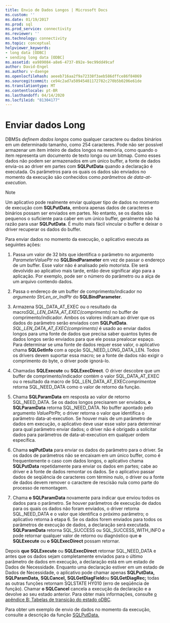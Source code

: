 ```yaml
---
title: Envio de Dados Longos | Microsoft Docs
ms.custom: ''
ms.date: 01/19/2017
ms.prod: sql
ms.prod_service: connectivity
ms.reviewer: ''
ms.technology: connectivity
ms.topic: conceptual
helpviewer_keywords:
- long data [ODBC]
- sending long data [ODBC]
ms.assetid: ea989084-a8e6-4737-892e-9ec99dd49caf
author: David-Engel
ms.author: v-daenge
ms.openlocfilehash: aeeeb716aa2f9a72338f3aeb586dffce86f84069
ms.sourcegitcommit: ce94c2ad7a50945481172782c270b5b0206e61de
ms.translationtype: MT
ms.contentlocale: pt-BR
ms.lasthandoff: 04/14/2020
ms.locfileid: "81304177"
---
```

# <a name="sending-long-data"></a>Enviar dados Long
DBMSs *definem dados longos* como qualquer caractere ou dados binários em um determinado tamanho, como 254 caracteres. Pode não ser possível armazenar um item inteiro de dados longos na memória, como quando o item representa um documento de texto longo ou um bitmap. Como esses dados não podem ser armazenados em um único buffer, a fonte de dados envia-os ao driver em partes com **SQLPutData** quando a declaração é executada. Os parâmetros para os quais os dados são enviados no momento da execução são conhecidos como *parâmetros de data-at-execution*.  
  
> [!NOTE]  
>  Um aplicativo pode realmente enviar qualquer tipo de dados no momento de execução com **SQLPutData**, embora apenas dados de caracteres e binários possam ser enviados em partes. No entanto, se os dados são pequenos o suficiente para caber em um único buffer, geralmente não há razão para usar **SQLPutData**. É muito mais fácil vincular o buffer e deixar o driver recuperar os dados do buffer.  
  
 Para enviar dados no momento da execução, o aplicativo executa as seguintes ações:  
  
1.  Passa um valor de 32 bits que identifica o parâmetro no argumento *ParameterValuePtr* no **SQLBindParameter** em vez de passar o endereço de um buffer. Esse valor não é analisado pelo motorista. Ele será devolvido ao aplicativo mais tarde, então deve significar algo para a aplicação. Por exemplo, pode ser o número do parâmetro ou a alça de um arquivo contendo dados.  
  
2.  Passa o endereço de um buffer de comprimento/indicador no *argumento StrLen_or_IndPtr* do **SQLBindParameter**.  
  
3.  Armazena SQL_DATA_AT_EXEC ou o resultado da macro*SQL_LEN_DATA_AT_EXEC(comprimento)* no buffer de comprimento/indicador. Ambos os valores indicam ao driver que os dados do parâmetro serão enviados com **SQLPutData**. *SQL_LEN_DATA_AT_EXEC(comprimento)* é usado ao enviar dados longos para uma fonte de dados que precisa saber quantos bytes de dados longos serão enviados para que ele possa prealocar espaço. Para determinar se uma fonte de dados requer esse valor, o aplicativo chama **SQLGetInfo** com a opção SQL_NEED_LONG_DATA_LEN. Todos os drivers devem suportar essa macro; se a fonte de dados não exigir o comprimento do byte, o driver pode ignorá-lo.  
  
4.  Chamadas **SQLExecute** ou **SQLExecDirect**. O driver descobre que um buffer de comprimento/indicador contém o valor SQL_DATA_AT_EXEC ou o resultado da macro de SQL_LEN_DATA_AT_EXEC*comprimento*e retorna SQL_NEED_DATA como o valor de retorno da função.  
  
5.  Chama **SQLParamData** em resposta ao valor de retorno SQL_NEED_DATA. Se os dados longos precisarem ser enviados, **o SQLParamData** retorna SQL_NEED_DATA. No buffer apontado pelo argumento *ValuePtrPtr,* o driver retorna o valor que identifica o parâmetro data-at-execution. Se houver mais de um parâmetro de dados em execução, o aplicativo deve usar esse valor para determinar para qual parâmetro enviar dados; o driver não é obrigado a solicitar dados para parâmetros de data-at-execution em qualquer ordem específica.  
  
6.  Chama **sqlPutData** para enviar os dados do parâmetro para o driver. Se os dados de parâmetros não se encaixam em um único buffer, como é frequentemente o caso com dados longos, o aplicativo chama **SQLPutData** repetidamente para enviar os dados em partes; cabe ao driver e à fonte de dados remontar os dados. Se o aplicativo passar dados de seqüência de caracteres com término nulo, o driver ou a fonte de dados devem remover o caractere de rescisão nula como parte do processo de remontagem.  
  
7.  Chama **o SQLParamData** novamente para indicar que enviou todos os dados para o parâmetro. Se houver parâmetros de execução de dados para os quais os dados não foram enviados, o driver retorna SQL_NEED_DATA e o valor que identifica o próximo parâmetro; o aplicativo retorna à etapa 6. Se os dados forem enviados para todos os parâmetros de execução de dados, a declaração será executada. **SQLParamData** retorna SQL_SUCCESS ou SQL_SUCCESS_WITH_INFO e pode retornar qualquer valor de retorno ou diagnóstico que **o SQLExecute** ou **o SQLExecDirect** possam retornar.  
  
 Depois **que SQLExecute** ou **SQLExecDirect** retornar SQL_NEED_DATA e antes que os dados sejam completamente enviados para o último parâmetro de dados em execução, a declaração está em um estado de Dados de Necessidade. Enquanto uma declaração estiver em um estado de Dados de Necessidade, o aplicativo pode chamar apenas **SQLPutData,** **SQLParamData,** **SQLCancel,** **SQLGetDiagField**ou **SQLGetDiagRec;** todas as outras funções retornam SQLSTATE HY010 (erro de seqüência de função). Chamar **o SQLCancel** cancela a execução da declaração e a devolve ao seu estado anterior. Para obter mais informações, consulte [o apêndice B: Tabelas de transição do estado oDBC](../../../odbc/reference/appendixes/appendix-b-odbc-state-transition-tables.md).  
  
 Para obter um exemplo de envio de dados no momento da execução, consulte a descrição da função [SQLPutData.](../../../odbc/reference/syntax/sqlputdata-function.md)
